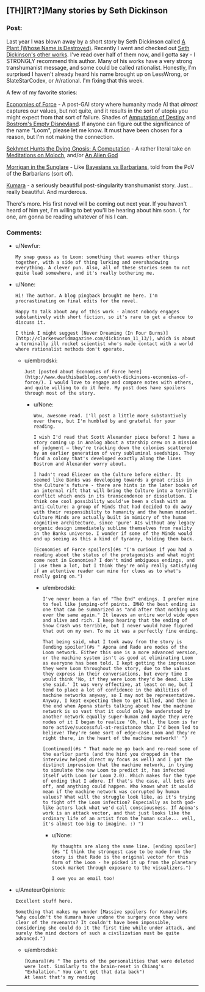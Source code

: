 ## [TH][RT?]Many stories by Seth Dickinson

### Post:

Last year I was blown away by a short story by Seth Dickinson called [A Plant (Whose Name is Destroyed)](http://www.strangehorizons.com/2013/20130819/plant-f.shtml). Recently I went and checked out [Seth Dickinson's other works](http://www.sethdickinson.com/stories/). I've read over half of them now, and I gotta say - I STRONGLY recommend this author. Many of his works have a very strong transhumanist message, and some could be called rationalist. Honestly, I'm surprised I haven't already heard his name brought up on LessWrong, or SlateStarCodex, or /r/rational. I'm fixing that this week.

A few of my favorite stories:

[Economies of Force](http://www.apex-magazine.com/economies-of-force/) - A post-GAI story where humanity made AI that *almost* captures our values, but not quite, and it results in the sort of utopia you might expect from that sort of failure. Shades of [Amputation of Destiny](http://lesswrong.com/lw/x8/amputation_of_destiny/) and [Bostrom's Empty Disneyland](http://slatestarcodex.com/2014/07/13/growing-children-for-bostroms-disneyland/). If anyone can figure out the significance of the name "Loom", please let me know. It must have been chosen for a reason, but I'm not making the connection.

[Sekhmet Hunts the Dying Gnosis: A Computation](http://www.beneath-ceaseless-skies.com/stories/sekhmet-hunts-the-dying-gnosis-a-computation/) - A rather literal take on [Meditations on Moloch](http://slatestarcodex.com/2014/07/30/meditations-on-moloch/), and/or [An Alien God](http://lesswrong.com/lw/kr/an_alien_god/)

[Morrigan in the Sunglare](http://clarkesworldmagazine.com/dickinson_03_14/) - Like [Bayesians vs Barbarians](http://lesswrong.com/lw/5f/bayesians_vs_barbarians/), told from the PoV of the Barbarians (sort of).

[Kumara](http://escapepod.org/2014/03/29/ep441-kumara/) - a seriously beautiful post-singularity transhumanist story. Just... really beautiful. And murderous.

There's more. His first novel will be coming out next year. If you haven't heard of him yet, I'm willing to bet you'll be hearing about him soon. I, for one, am gonna be reading whatever of his I can.

### Comments:

- u/Newfur:
  ```
  My snap guess as to Loom: something that weaves other things together, with a side of thing lurking and overshadowing everything. A clever pun. Also, all of these stories seem to not quite lead somewhere, and it's really bothering me.
  ```

- u/None:
  ```
  Hi! The author. A blog pingback brought me here. I'm procrastinating on final edits for the novel.

  Happy to talk about any of this work - almost nobody engages substantively with short fiction, so it's rare to get a chance to discuss it.

  I think I might suggest [Never Dreaming (In Four Burns)](http://clarkesworldmagazine.com/dickinson_11_13/), which is about a terminally ill rocket scientist who's made contact with a world where rationalist methods don't operate.
  ```

  - u/embrodski:
    ```
    Just [posted about Economies of Force here](http://www.deathisbadblog.com/seth-dickinsons-economies-of-force/). I would love to engage and compare notes with others, and quite willing to do it here. My post does have spoilers through most of the story.
    ```

    - u/None:
      ```
      Wow, awesome read. I'll post a little more substantively over there, but I'm humbled by and grateful for your reading.

      I wish I'd read that Scott Alexander piece before! I have a story coming up in Analog about a starship crew on a mission of judgment — they're tracking down the colonies scattered by an earlier generation of very subluminal seedships. They find a colony that's developed exactly along the lines Bostrom and Alexander worry about.

      I hadn't read Eliezer on the Culture before either. It seemed like Banks was developing towards a great crisis in the Culture's future - there are hints in the later books of an internal rift that will bring the Culture into a terrible conflict which ends in its transcendence or dissolution. I think one cool possibility would've been a clash with an anti-Culture: a group of Minds that had decided to do away with their responsibility to humanity and the human mindset. Culture Minds are actually built in mimicry of the human cognitive architecture, since 'pure' AIs without any legacy organic design immediately sublime themselves from reality in the Banks universe. I wonder if some of the Minds would end up seeing as this a kind of tyranny, holding them back.

      [Economies of Force spoilers](#s "I'm curious if you had a reading about the status of the protagonists and what might come next in Economies? I don't mind ambiguous endings, and I use them a lot, but I think they're only really satisfying if an attentive reader can mine for clues as to what's really going on.")
      ```

      - u/embrodski:
        ```
        I've never been a fan of "The End" endings. I prefer mine to feel like jumping-off points. IMHO the best ending is one that can be summarized as "and after that nothing was ever the same again." It leaves an entire world wide open and alive and rich. I keep hearing that the ending of Snow Crash was terrible, but I never would have figured that out on my own. To me it was a perfectly fine ending.

        That being said, what I took away from the story is [ending spoiler](#s " Apona and Rade are nodes of the Loom network. Either this one is a more advanced version, or the machine system isn't as good at eliminating Loom as everyone has been told. I kept getting the impression they were Loom throughout the story, due to the values they express in their conversations, but every time I would think 'No, if they were Loom they'd be dead. Like she said.' It was very effective, at least on me, but I tend to place a lot of confidence in the abilities of machine networks anyway, so I may not be representative. Anyway, I kept expecting them to get killed, and then in the end when Apona starts talking about how the machine network is so vast that it could only be understood by another network equally super-human and maybe they were nodes of it I began to realize 'Oh, hell, the Loom is far more active/successful-at-resistance than I'd been led to believe! They're some sort of edge-case Loom and they're right there, in the heart of the machine network!' ")

        [continued](#s " That made me go back and re-read some of the earlier parts (and the hint you dropped in the interview helped direct my focus as well) and I got the distinct impression that the machine network, in trying to simulate the new Loom to predict it, has infected itself with Loom (or Loom 2.0). Which makes for the type of ending that I adore. If that's the case, all bets are off, and anything could happen. Who knows what it would mean if the machine network was corrupted by human values? What will the struggle look like, as it's trying to fight off the Loom infection? Especially as both god-like actors lack what we'd call consciousness. If Apona's work is an attack vector, and that just looks like the ordinary life of an artist from the human scale... well, it's almost too big to imagine. :) ")
        ```

        - u/None:
          ```
          My thoughts are along the same line. [ending spoiler](#s "I think the strongest case to be made from the story is that Rade is the original vector for this form of the Loom - he picked it up from the planetary stock market through exposure to the visualizers.")

          I owe you an email too!
          ```

- u/AmeteurOpinions:
  ```
  Excellent stuff here. 

  Something that makes my wonder [Massive spoilers for Kumara](#s "why couldn't the Kumara have undone the surgery once they were clear of the revenants? It couldn't have been impossible, considering she could do it the first time while under attack, and surely the mind doctors of such a civilization must be quite advanced.")
  ```

  - u/embrodski:
    ```
    [Kumara](#s " The parts of the personalities that were deleted were lost. Similarly to the brain-reset in Chiang's "Exhalation." You can't get that data back")
    At least that's my reading
    ```

---

